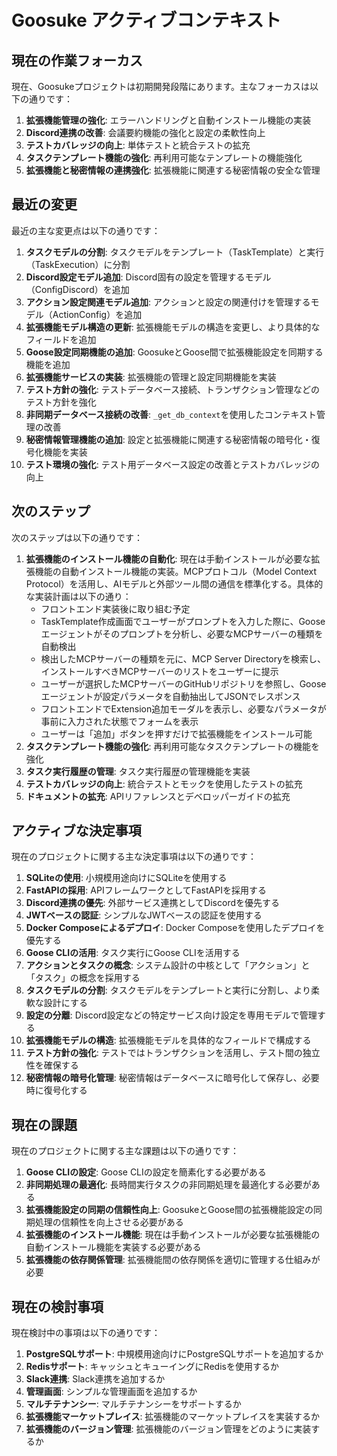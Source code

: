 # Goosuke アクティブコンテキスト

## 現在の作業フォーカス

現在、Goosukeプロジェクトは初期開発段階にあります。主なフォーカスは以下の通りです：

1. **拡張機能管理の強化**: エラーハンドリングと自動インストール機能の実装
2. **Discord連携の改善**: 会議要約機能の強化と設定の柔軟性向上
3. **テストカバレッジの向上**: 単体テストと統合テストの拡充
4. **タスクテンプレート機能の強化**: 再利用可能なテンプレートの機能強化
5. **拡張機能と秘密情報の連携強化**: 拡張機能に関連する秘密情報の安全な管理

## 最近の変更

最近の主な変更点は以下の通りです：

1. **タスクモデルの分割**: タスクモデルをテンプレート（TaskTemplate）と実行（TaskExecution）に分割
2. **Discord設定モデル追加**: Discord固有の設定を管理するモデル（ConfigDiscord）を追加
3. **アクション設定関連モデル追加**: アクションと設定の関連付けを管理するモデル（ActionConfig）を追加
4. **拡張機能モデル構造の更新**: 拡張機能モデルの構造を変更し、より具体的なフィールドを追加
5. **Goose設定同期機能の追加**: GoosukeとGoose間で拡張機能設定を同期する機能を追加
6. **拡張機能サービスの実装**: 拡張機能の管理と設定同期機能を実装
7. **テスト方針の強化**: テストデータベース接続、トランザクション管理などのテスト方針を強化
8. **非同期データベース接続の改善**: `_get_db_context`を使用したコンテキスト管理の改善
9. **秘密情報管理機能の追加**: 設定と拡張機能に関連する秘密情報の暗号化・復号化機能を実装
10. **テスト環境の強化**: テスト用データベース設定の改善とテストカバレッジの向上

## 次のステップ

次のステップは以下の通りです：

1. **拡張機能のインストール機能の自動化**: 現在は手動インストールが必要な拡張機能の自動インストール機能の実装。MCPプロトコル（Model Context Protocol）を活用し、AIモデルと外部ツール間の通信を標準化する。具体的な実装計画は以下の通り：
   - フロントエンド実装後に取り組む予定
   - TaskTemplate作成画面でユーザーがプロンプトを入力した際に、Gooseエージェントがそのプロンプトを分析し、必要なMCPサーバーの種類を自動検出
   - 検出したMCPサーバーの種類を元に、MCP Server Directoryを検索し、インストールすべきMCPサーバーのリストをユーザーに提示
   - ユーザーが選択したMCPサーバーのGitHubリポジトリを参照し、Gooseエージェントが設定パラメータを自動抽出してJSONでレスポンス
   - フロントエンドでExtension追加モーダルを表示し、必要なパラメータが事前に入力された状態でフォームを表示
   - ユーザーは「追加」ボタンを押すだけで拡張機能をインストール可能
2. **タスクテンプレート機能の強化**: 再利用可能なタスクテンプレートの機能を強化
3. **タスク実行履歴の管理**: タスク実行履歴の管理機能を実装
4. **テストカバレッジの向上**: 統合テストとモックを使用したテストの拡充
5. **ドキュメントの拡充**: APIリファレンスとデベロッパーガイドの拡充

## アクティブな決定事項

現在のプロジェクトに関する主な決定事項は以下の通りです：

1. **SQLiteの使用**: 小規模用途向けにSQLiteを使用する
2. **FastAPIの採用**: APIフレームワークとしてFastAPIを採用する
3. **Discord連携の優先**: 外部サービス連携としてDiscordを優先する
4. **JWTベースの認証**: シンプルなJWTベースの認証を使用する
5. **Docker Composeによるデプロイ**: Docker Composeを使用したデプロイを優先する
6. **Goose CLIの活用**: タスク実行にGoose CLIを活用する
7. **アクションとタスクの概念**: システム設計の中核として「アクション」と「タスク」の概念を採用する
8. **タスクモデルの分割**: タスクモデルをテンプレートと実行に分割し、より柔軟な設計にする
9. **設定の分離**: Discord設定などの特定サービス向け設定を専用モデルで管理する
10. **拡張機能モデルの構造**: 拡張機能モデルを具体的なフィールドで構成する
11. **テスト方針の強化**: テストではトランザクションを活用し、テスト間の独立性を確保する
12. **秘密情報の暗号化管理**: 秘密情報はデータベースに暗号化して保存し、必要時に復号化する

## 現在の課題

現在のプロジェクトに関する主な課題は以下の通りです：

1. **Goose CLIの設定**: Goose CLIの設定を簡素化する必要がある
2. **非同期処理の最適化**: 長時間実行タスクの非同期処理を最適化する必要がある
3. **拡張機能設定の同期の信頼性向上**: GoosukeとGoose間の拡張機能設定の同期処理の信頼性を向上させる必要がある
4. **拡張機能のインストール機能**: 現在は手動インストールが必要な拡張機能の自動インストール機能を実装する必要がある
5. **拡張機能の依存関係管理**: 拡張機能間の依存関係を適切に管理する仕組みが必要

## 現在の検討事項

現在検討中の事項は以下の通りです：

1. **PostgreSQLサポート**: 中規模用途向けにPostgreSQLサポートを追加するか
2. **Redisサポート**: キャッシュとキューイングにRedisを使用するか
3. **Slack連携**: Slack連携を追加するか
4. **管理画面**: シンプルな管理画面を追加するか
5. **マルチテナンシー**: マルチテナンシーをサポートするか
6. **拡張機能マーケットプレイス**: 拡張機能のマーケットプレイスを実装するか
7. **拡張機能のバージョン管理**: 拡張機能のバージョン管理をどのように実装するか